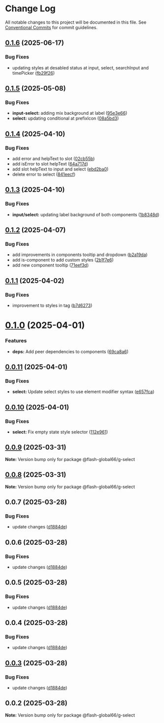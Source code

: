# Change Log

All notable changes to this project will be documented in this file.
See [Conventional Commits](https://conventionalcommits.org) for commit guidelines.

## [0.1.6](https://github.com/Flash-Global66/global-design-system/compare/@flash-global66/g-select@0.1.5...@flash-global66/g-select@0.1.6) (2025-06-17)


### Bug Fixes

* updating styles at desabled status at input, select, searchInput and timePicker ([fb29f26](https://github.com/Flash-Global66/global-design-system/commit/fb29f26cb8829f45b4f344a97c4f89a8369ae1ed))





## [0.1.5](https://github.com/Flash-Global66/global-design-system/compare/@flash-global66/g-select@0.1.4...@flash-global66/g-select@0.1.5) (2025-05-08)


### Bug Fixes

* **input-select:** adding mix background at label ([95e3e66](https://github.com/Flash-Global66/global-design-system/commit/95e3e669a81da88ecec5b15ec321a4bd8a653341))
* **select:** updating conditional at prefixIcon ([08a5bd3](https://github.com/Flash-Global66/global-design-system/commit/08a5bd38a6f362e49897de81639e4c6fdb13cc11))





## [0.1.4](https://github.com/Flash-Global66/global-design-system/compare/@flash-global66/g-select@0.1.3...@flash-global66/g-select@0.1.4) (2025-04-10)


### Bug Fixes

* add error and helpText to slot ([02cb55b](https://github.com/Flash-Global66/global-design-system/commit/02cb55b2519b7288c2fad8ee4c2dad001c6b97ce))
* add isError to slot helpText ([64a717d](https://github.com/Flash-Global66/global-design-system/commit/64a717dd68cf39420e0d7acb1101230af50b940c))
* add slot helpText to input and select ([ebd2ba0](https://github.com/Flash-Global66/global-design-system/commit/ebd2ba0027c7d558f28dfdc8162037736ad40ee6))
* delete error to select ([841eecf](https://github.com/Flash-Global66/global-design-system/commit/841eecf2d171677cfb192b7cab772fe41c4e5602))





## [0.1.3](https://github.com/Flash-Global66/global-design-system/compare/@flash-global66/g-select@0.1.2...@flash-global66/g-select@0.1.3) (2025-04-10)


### Bug Fixes

* **input/select:** updating label background of both components ([1b8348d](https://github.com/Flash-Global66/global-design-system/commit/1b8348db7ccca1dd7ada03e9da61c31c60e7a84a))





## [0.1.2](https://github.com/Flash-Global66/global-design-system/compare/@flash-global66/g-select@0.1.1...@flash-global66/g-select@0.1.2) (2025-04-07)


### Bug Fixes

* add improvements in components tooltip and dropdown ([b2a19da](https://github.com/Flash-Global66/global-design-system/commit/b2a19dae828782f9dc4d1a56fbb02888d1354d85))
* add is-component to add custom styles ([2b1f7e6](https://github.com/Flash-Global66/global-design-system/commit/2b1f7e6da13916e3db1bb4bcf03c8fed1cce4ace))
* add new component tooltip ([71eef3d](https://github.com/Flash-Global66/global-design-system/commit/71eef3d44a7de1a2c52f8e6baddbdf9c8f189d2b))





## [0.1.1](https://github.com/Flash-Global66/global-design-system/compare/@flash-global66/g-select@0.1.0...@flash-global66/g-select@0.1.1) (2025-04-02)


### Bug Fixes

* improvement to styles in tag ([b7d6273](https://github.com/Flash-Global66/global-design-system/commit/b7d6273e7311eb96925870a2622396f5661dc930))





# [0.1.0](https://github.com/Flash-Global66/global-design-system/compare/@flash-global66/g-select@0.0.11...@flash-global66/g-select@0.1.0) (2025-04-01)


### Features

* **deps:** Add peer dependencies to components ([69ca8a6](https://github.com/Flash-Global66/global-design-system/commit/69ca8a6c26e2fd2777d5a6dea7cc9e7c5a0f9616))





## [0.0.11](https://github.com/Flash-Global66/global-design-system/compare/@flash-global66/g-select@0.0.10...@flash-global66/g-select@0.0.11) (2025-04-01)


### Bug Fixes

* **select:** Update select styles to use element modifier syntax ([e657fca](https://github.com/Flash-Global66/global-design-system/commit/e657fca9d4f53d17df780d8c9583bec8fb0591af))





## [0.0.10](https://github.com/Flash-Global66/global-design-system/compare/@flash-global66/g-select@0.0.9...@flash-global66/g-select@0.0.10) (2025-04-01)


### Bug Fixes

* **select:** Fix empty state style selector ([112e961](https://github.com/Flash-Global66/global-design-system/commit/112e961536a96c1ac830439e475dcc15e7b406ba))





## [0.0.9](https://github.com/Flash-Global66/global-design-system/compare/@flash-global66/g-select@0.0.8...@flash-global66/g-select@0.0.9) (2025-03-31)

**Note:** Version bump only for package @flash-global66/g-select





## [0.0.8](https://github.com/Flash-Global66/global-design-system/compare/@flash-global66/g-select@0.0.7...@flash-global66/g-select@0.0.8) (2025-03-31)

**Note:** Version bump only for package @flash-global66/g-select





## 0.0.7 (2025-03-28)


### Bug Fixes

* update changes ([d1884de](https://github.com/Flash-Global66/global-design-system/commit/d1884de11e4e9522c2d6912d932122a75aabf9e7))





## 0.0.6 (2025-03-28)


### Bug Fixes

* update changes ([d1884de](https://github.com/Flash-Global66/global-design-system/commit/d1884de11e4e9522c2d6912d932122a75aabf9e7))





## 0.0.5 (2025-03-28)


### Bug Fixes

* update changes ([d1884de](https://github.com/Flash-Global66/global-design-system/commit/d1884de11e4e9522c2d6912d932122a75aabf9e7))





## 0.0.4 (2025-03-28)


### Bug Fixes

* update changes ([d1884de](https://github.com/Flash-Global66/global-design-system/commit/d1884de11e4e9522c2d6912d932122a75aabf9e7))





## [0.0.3](https://github.com/Flash-Global66/global-design-system/compare/@flash-global66/g-select@0.0.2...@flash-global66/g-select@0.0.3) (2025-03-28)


### Bug Fixes

* update changes ([d1884de](https://github.com/Flash-Global66/global-design-system/commit/d1884de11e4e9522c2d6912d932122a75aabf9e7))





## 0.0.2 (2025-03-28)

**Note:** Version bump only for package @flash-global66/g-select
